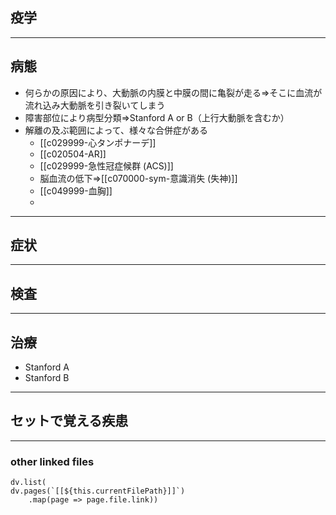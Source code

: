 ## 疫学
---
## 病態
- 何らかの原因により、大動脈の内膜と中膜の間に亀裂が走る⇒そこに血流が流れ込み大動脈を引き裂いてしまう
- 障害部位により病型分類⇒Stanford A or B（上行大動脈を含むか）
- 解離の及ぶ範囲によって、様々な合併症がある
	- [[c029999-心タンポナーデ]]
	- [[c020504-AR]]
	- [[c029999-急性冠症候群 (ACS)]]
	- 脳血流の低下⇒[[c070000-sym-意識消失 (失神)]]
	- [[c049999-血胸]]
	- 
---
## 症状
---
## 検査
---
## 治療
- Stanford A
- Stanford B
---
## セットで覚える疾患
---
### other linked files
```dataviewjs
dv.list(
dv.pages(`[[${this.currentFilePath}]]`)
	.map(page => page.file.link))
```